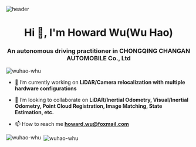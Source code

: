 ![header](https://capsule-render.vercel.app/api?type=waving&color=timeGradient&height=300&section=header&text=Good%20to%20see%20you%20%F0%9F%A4%97)
<h1 align="center">Hi 👋, I'm Howard Wu(Wu Hao)</h1>
<h3 align="center">An autonomous driving practitioner in CHONGQING CHANGAN AUTOMOBILE Co., Ltd</h3>

<p align="left"> <img src="https://komarev.com/ghpvc/?username=wuhao-whu&label=Profile%20views&color=0e75b6&style=flat" alt="wuhao-whu" /> </p>

- 🔭 I’m currently working on **LiDAR/Camera relocalization with multiple hardware configurations**

- 👯 I’m looking to collaborate on **LiDAR/Inertial Odometry, Visual/Inertial Odometry, Point Cloud Registration, Image Matching, State Estimation, etc.**

- 📫 How to reach me **howard.wu@foxmail.com**

<p align="left">
</p>

<p><img align="left" src="https://github-readme-stats.vercel.app/api/top-langs?username=wuhao-whu&show_icons=true&locale=en&layout=compact" alt="wuhao-whu" /></p>

<p>&nbsp;<img align="center" src="https://github-readme-stats.vercel.app/api?username=wuhao-whu&show_icons=true&locale=en" alt="wuhao-whu" /></p>

